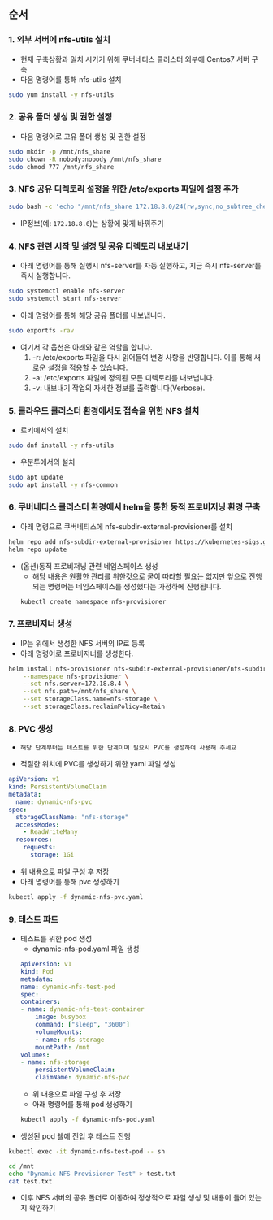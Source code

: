 ## 순서
### 1. 외부 서버에 nfs-utils 설치
- 현재 구축상황과 일치 시키기 위해 쿠버네티스 클러스터 외부에 Centos7 서버 구축
- 다음 명령어를 통해 nfs-utils 설치
```bash
sudo yum install -y nfs-utils
```

### 2. 공유 폴더 생싱 및 권한 설정
- 다음 명령어로 고유 폴더 생성 및 권한 설정
```bash
sudo mkdir -p /mnt/nfs_share
sudo chown -R nobody:nobody /mnt/nfs_share
sudo chmod 777 /mnt/nfs_share
```

### 3. NFS 공유 디렉토리 설정을 위한 /etc/exports 파일에 설정 추가
```bash
sudo bash -c 'echo "/mnt/nfs_share 172.18.8.0/24(rw,sync,no_subtree_check,no_root_squash)" >> /etc/exports'
```
- IP정보(예: `172.18.8.0`)는 상황에 맞게 바꿔주기

### 4. NFS 관련 시작 및 설정 및 공유 디렉토리 내보내기
- 아래 명령어를 통해 실행시 nfs-server를 자동 실행하고, 지금 즉시 nfs-server를 즉시 실행합니다.
```bash
sudo systemctl enable nfs-server 
sudo systemctl start nfs-server
```
- 아래 명령어를 통해 해당 공유 폴더를 내보냅니다.
```bash
sudo exportfs -rav
```
- 여기서 각 옵션은 아래와 같은 역할을 합니다.
    1. -r: /etc/exports 파일을 다시 읽어들여 변경 사항을 반영합니다. 이를 통해 새로운 설정을 적용할 수 있습니다.
    2. -a: /etc/exports 파일에 정의된 모든 디렉토리를 내보냅니다.
    3. -v: 내보내기 작업의 자세한 정보를 출력합니다(Verbose).

### 5. 클라우드 클러스터 환경에서도 접속을 위한 NFS 설치
- 로키에서의 설치
```bash
sudo dnf install -y nfs-utils
```
- 우분투에서의 설치
```bash
sudo apt update
sudo apt install -y nfs-common
```

### 6. 쿠버네티스 클러스터 환경에서 helm을 통한 동적 프로비저닝 환경 구축
- 아래 명령으로 쿠버네티스에 nfs-subdir-external-provisioner를 설치
```bash
helm repo add nfs-subdir-external-provisioner https://kubernetes-sigs.github.io/nfs-subdir-external-provisioner/
helm repo update
```
- (옵션)동적 프로비저닝 관련 네임스페이스 생성
    - 해당 내용은 원활한 관리를 위한것으로 굳이 따라할 필요는 없지만 앞으로 진행되는 명령어는 네임스페이스를 생성했다는 가정하에 진행됩니다.
    ```bash
    kubectl create namespace nfs-provisioner 
    ```

### 7. 프로비저너 생성
- IP는 위에서 생성한 NFS 서버의 IP로 등록
- 아래 명령어로 프로비저너를 생성한다.
```bash
helm install nfs-provisioner nfs-subdir-external-provisioner/nfs-subdir-external-provisioner \
    --namespace nfs-provisioner \
    --set nfs.server=172.18.8.4 \
    --set nfs.path=/mnt/nfs_share \
    --set storageClass.name=nfs-storage \
    --set storageClass.reclaimPolicy=Retain
```

### 8. PVC 생성
* `해당 단계부터는 테스트를 위한 단계이며 필요시 PVC를 생성하여 사용해 주세요`
- 적절한 위치에 PVC를 생성하기 위한 yaml 파일 생성
```yaml
apiVersion: v1
kind: PersistentVolumeClaim
metadata:
  name: dynamic-nfs-pvc
spec:
  storageClassName: "nfs-storage"
  accessModes:
    - ReadWriteMany
  resources:
    requests:
      storage: 1Gi
```
- 위 내용으로 파일 구성 후 저장
- 아래 명령어를 통해 pvc 생성하기
```bash
kubectl apply -f dynamic-nfs-pvc.yaml
```

### 9. 테스트 파트
- 테스트를 위한 pod 생성
    - dynamic-nfs-pod.yaml 파일 생성
    ```yaml
    apiVersion: v1
    kind: Pod
    metadata:
    name: dynamic-nfs-test-pod
    spec:
    containers:
    - name: dynamic-nfs-test-container
        image: busybox
        command: ["sleep", "3600"]
        volumeMounts:
        - name: nfs-storage
        mountPath: /mnt
    volumes:
    - name: nfs-storage
        persistentVolumeClaim:
        claimName: dynamic-nfs-pvc
    ```
    - 위 내용으로 파일 구성 후 저장
    - 아래 명령어를 통해 pod 생성하기
    ```bash
    kubectl apply -f dynamic-nfs-pod.yaml
    ```
- 생성된 pod 쉘에 진입 후 테스트 진행
```bash
kubectl exec -it dynamic-nfs-test-pod -- sh

cd /mnt
echo "Dynamic NFS Provisioner Test" > test.txt
cat test.txt
```
- 이후 NFS 서버의 공유 폴더로 이동하여 정상적으로 파일 생성 및 내용이 들어 있는지 확인하기